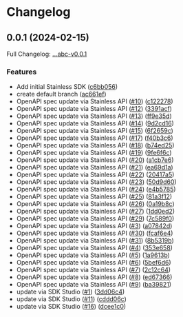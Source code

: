 # Changelog

## 0.0.1 (2024-02-15)

Full Changelog: [...abc-v0.0.1](https://github.com/cloudflare/cloudflare-python/compare/...abc-v0.0.1)

### Features

* Add initial Stainless SDK ([c6bb056](https://github.com/cloudflare/cloudflare-python/commit/c6bb0560d076b63668364df8d8b5140220691eba))
* create default branch ([ac661ef](https://github.com/cloudflare/cloudflare-python/commit/ac661efa84535f75545a6f700c79862bc34826b5))
* OpenAPI spec update via Stainless API ([#10](https://github.com/cloudflare/cloudflare-python/issues/10)) ([c122278](https://github.com/cloudflare/cloudflare-python/commit/c1222780132ff8d375e24473d6bce1306a50f988))
* OpenAPI spec update via Stainless API ([#12](https://github.com/cloudflare/cloudflare-python/issues/12)) ([3391acf](https://github.com/cloudflare/cloudflare-python/commit/3391acfd08c940a72528a15003c00db5425e42c9))
* OpenAPI spec update via Stainless API ([#13](https://github.com/cloudflare/cloudflare-python/issues/13)) ([ff9e35d](https://github.com/cloudflare/cloudflare-python/commit/ff9e35d36599ed5e5fa56df04219a941728fc4b1))
* OpenAPI spec update via Stainless API ([#14](https://github.com/cloudflare/cloudflare-python/issues/14)) ([9d2cd16](https://github.com/cloudflare/cloudflare-python/commit/9d2cd169adaa6d54aedd2bfa1b8b71a6cd0e5f32))
* OpenAPI spec update via Stainless API ([#15](https://github.com/cloudflare/cloudflare-python/issues/15)) ([6f2659c](https://github.com/cloudflare/cloudflare-python/commit/6f2659c1c88e5740eab727e6f2172906068ce4f6))
* OpenAPI spec update via Stainless API ([#17](https://github.com/cloudflare/cloudflare-python/issues/17)) ([f40b3c6](https://github.com/cloudflare/cloudflare-python/commit/f40b3c60519dd09dae85a3466e59566d50d85129))
* OpenAPI spec update via Stainless API ([#18](https://github.com/cloudflare/cloudflare-python/issues/18)) ([b74ed25](https://github.com/cloudflare/cloudflare-python/commit/b74ed256ac2d7938a9592c0597bf08e863a58bb8))
* OpenAPI spec update via Stainless API ([#19](https://github.com/cloudflare/cloudflare-python/issues/19)) ([9fe6f6c](https://github.com/cloudflare/cloudflare-python/commit/9fe6f6c4363226d9555a606e337cd910e6ca9cd7))
* OpenAPI spec update via Stainless API ([#20](https://github.com/cloudflare/cloudflare-python/issues/20)) ([a1cb7e6](https://github.com/cloudflare/cloudflare-python/commit/a1cb7e680857d34a5a0a275aaa0155c57567265f))
* OpenAPI spec update via Stainless API ([#21](https://github.com/cloudflare/cloudflare-python/issues/21)) ([ea69d1a](https://github.com/cloudflare/cloudflare-python/commit/ea69d1af5ab267c04bcad02d49ad162f8d4c30c4))
* OpenAPI spec update via Stainless API ([#22](https://github.com/cloudflare/cloudflare-python/issues/22)) ([20417a5](https://github.com/cloudflare/cloudflare-python/commit/20417a5325352762dc115c86ba5054bcb3b5f48d))
* OpenAPI spec update via Stainless API ([#23](https://github.com/cloudflare/cloudflare-python/issues/23)) ([50d9d60](https://github.com/cloudflare/cloudflare-python/commit/50d9d602206f5c6b61768001f2e06a965d6f0dc8))
* OpenAPI spec update via Stainless API ([#24](https://github.com/cloudflare/cloudflare-python/issues/24)) ([e4b5785](https://github.com/cloudflare/cloudflare-python/commit/e4b57855788112a786cf2f0a3cc7b5f40b3b4b22))
* OpenAPI spec update via Stainless API ([#25](https://github.com/cloudflare/cloudflare-python/issues/25)) ([81a3f12](https://github.com/cloudflare/cloudflare-python/commit/81a3f12756bcf482753ac7ba18362dfb5059fe1f))
* OpenAPI spec update via Stainless API ([#26](https://github.com/cloudflare/cloudflare-python/issues/26)) ([0a19b8c](https://github.com/cloudflare/cloudflare-python/commit/0a19b8cf0bdfa9b15010716fa4f76d1fc81c73b4))
* OpenAPI spec update via Stainless API ([#27](https://github.com/cloudflare/cloudflare-python/issues/27)) ([1dd0ed2](https://github.com/cloudflare/cloudflare-python/commit/1dd0ed24be09d5bb64227e013a57dd5410dc2fb2))
* OpenAPI spec update via Stainless API ([#29](https://github.com/cloudflare/cloudflare-python/issues/29)) ([7c589f0](https://github.com/cloudflare/cloudflare-python/commit/7c589f01a987a7d562f06ef645a1d645fe345d2c))
* OpenAPI spec update via Stainless API ([#3](https://github.com/cloudflare/cloudflare-python/issues/3)) ([a07842d](https://github.com/cloudflare/cloudflare-python/commit/a07842db0692bd2d6f5e188bd0e1c017a8d8655e))
* OpenAPI spec update via Stainless API ([#30](https://github.com/cloudflare/cloudflare-python/issues/30)) ([fcaf6e4](https://github.com/cloudflare/cloudflare-python/commit/fcaf6e472cc4d3db4471498d33186681e3000fe0))
* OpenAPI spec update via Stainless API ([#31](https://github.com/cloudflare/cloudflare-python/issues/31)) ([8b5319b](https://github.com/cloudflare/cloudflare-python/commit/8b5319bf9744b62977d2a396e41cc2b9debc8a99))
* OpenAPI spec update via Stainless API ([#4](https://github.com/cloudflare/cloudflare-python/issues/4)) ([353e658](https://github.com/cloudflare/cloudflare-python/commit/353e6585a66f44a9b59ee71941046a117887b194))
* OpenAPI spec update via Stainless API ([#5](https://github.com/cloudflare/cloudflare-python/issues/5)) ([1a9613b](https://github.com/cloudflare/cloudflare-python/commit/1a9613b79bfacd3fc51588d1fb1381b6a3538e13))
* OpenAPI spec update via Stainless API ([#6](https://github.com/cloudflare/cloudflare-python/issues/6)) ([5bef6d6](https://github.com/cloudflare/cloudflare-python/commit/5bef6d6545100c20ff3e318b204ff48cabee6428))
* OpenAPI spec update via Stainless API ([#7](https://github.com/cloudflare/cloudflare-python/issues/7)) ([2c12c64](https://github.com/cloudflare/cloudflare-python/commit/2c12c6440323ab0fbf41d4616f112e7b5bbc3c6f))
* OpenAPI spec update via Stainless API ([#8](https://github.com/cloudflare/cloudflare-python/issues/8)) ([ed67366](https://github.com/cloudflare/cloudflare-python/commit/ed67366c76421c359ee82da282e10bb46b1c3020))
* OpenAPI spec update via Stainless API ([#9](https://github.com/cloudflare/cloudflare-python/issues/9)) ([ba39821](https://github.com/cloudflare/cloudflare-python/commit/ba3982121f5cfa5a623e6304346e790c5cc6d0e8))
* update via SDK Studio ([#1](https://github.com/cloudflare/cloudflare-python/issues/1)) ([3dd06c4](https://github.com/cloudflare/cloudflare-python/commit/3dd06c467ab3f49f83d5b8f62bb544eb0a5e6ea3))
* update via SDK Studio ([#11](https://github.com/cloudflare/cloudflare-python/issues/11)) ([cddd06c](https://github.com/cloudflare/cloudflare-python/commit/cddd06c0b49bef68cdb3c8ba6db7f40b3204236b))
* update via SDK Studio ([#16](https://github.com/cloudflare/cloudflare-python/issues/16)) ([dcee1c0](https://github.com/cloudflare/cloudflare-python/commit/dcee1c0eb8b9a81ee4e79504c90600fb90d90bb1))
